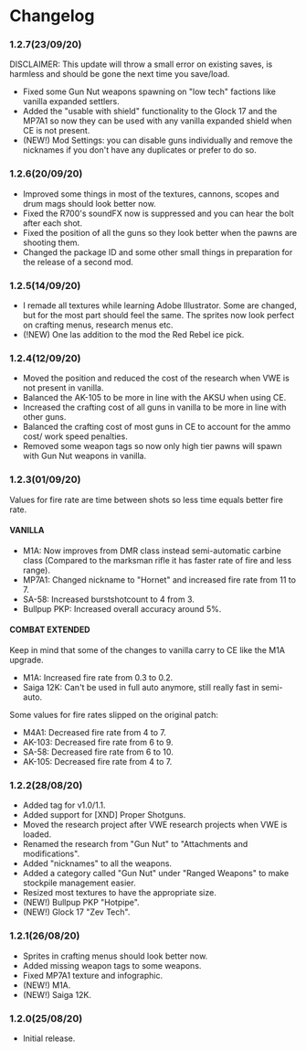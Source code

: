 # Changelog

### 1.2.7(23/09/20)
DISCLAIMER: This update will throw a small error on existing saves, is harmless and should be gone the next time you save/load.

- Fixed some Gun Nut weapons spawning on "low tech" factions like vanilla expanded settlers.
- Added the "usable with shield" functionality to the Glock 17 and the MP7A1 so now they can be used with any vanilla expanded shield when CE is not present.
- (NEW!) Mod Settings: you can disable guns individually and remove the nicknames if you don't have any duplicates or prefer to do so.   

### 1.2.6(20/09/20)
- Improved some things in most of the textures, cannons, scopes and drum mags should look better now.
- Fixed the R700's soundFX now is suppressed and you can hear the bolt after each shot.
- Fixed the position of all the guns so they look better when the pawns are shooting them.
- Changed the package ID and some other small things in preparation for the release of a second mod. 

### 1.2.5(14/09/20)
- I remade all textures while learning Adobe Illustrator. Some are changed, but for the most part should feel the same. The sprites now look perfect on crafting menus, research menus etc.
- (!NEW) One las addition to the mod the Red Rebel ice pick.

### 1.2.4(12/09/20)
- Moved the position and reduced the cost of the research when VWE is not present in vanilla.
- Balanced the AK-105 to be more in line with the AKSU when using CE.
- Increased the crafting cost of all guns in vanilla to be more in line with other guns.
- Balanced the crafting cost of most guns in CE to account for the ammo cost/ work speed penalties.
- Removed some weapon tags so now only high tier pawns will spawn with Gun Nut weapons in vanilla.

### 1.2.3(01/09/20)
Values for fire rate are time between shots so less time equals better fire rate.

#### VANILLA

- M1A: Now improves from DMR class instead semi-automatic carbine class (Compared to the marksman rifle it has faster rate of fire and less range).
- MP7A1: Changed nickname to "Hornet" and increased fire rate from 11 to 7.
- SA-58: Increased burstshotcount to 4 from 3.
- Bullpup PKP: Increased overall accuracy around 5%.

#### COMBAT EXTENDED

Keep in mind that some of the changes to vanilla carry to CE like the M1A upgrade.

- M1A: Increased fire rate from 0.3 to 0.2.
- Saiga 12K: Can't be used in full auto anymore, still really fast in semi-auto.

Some values for fire rates slipped on the original patch:

- M4A1: Decreased fire rate from 4 to 7.
- AK-103: Decreased fire rate from 6 to 9.
- SA-58: Decreased fire rate from 6 to 10.
- AK-105: Decreased fire rate from 4 to 7.

### 1.2.2(28/08/20)
- Added tag for v1.0/1.1.
- Added support for [XND] Proper Shotguns.
- Moved the research project after VWE research projects when VWE is loaded.
- Renamed the research from "Gun Nut" to "Attachments and modifications".
- Added "nicknames" to all the weapons.
- Added a category called "Gun Nut" under "Ranged Weapons" to make stockpile management easier.
- Resized most textures to have the appropriate size.
- (NEW!) Bullpup PKP "Hotpipe".
- (NEW!) Glock 17 "Zev Tech".

### 1.2.1(26/08/20)
- Sprites in crafting menus should look better now.
- Added missing weapon tags to some weapons.
- Fixed MP7A1 texture and infographic.
- (NEW!) M1A.
- (NEW!) Saiga 12K.

### 1.2.0(25/08/20)
- Initial release.